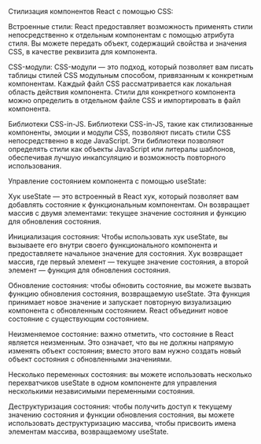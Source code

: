 Стилизация компонентов React с помощью CSS:

Встроенные стили: React предоставляет возможность применять стили непосредственно к отдельным компонентам с помощью атрибута стиля. Вы можете передать объект, содержащий свойства и значения CSS, в качестве реквизита для компонента.

CSS-модули: CSS-модули — это подход, который позволяет вам писать таблицы стилей CSS модульным способом, привязанным к конкретным компонентам. Каждый файл CSS рассматривается как локальная область действия компонента. Стили для конкретного компонента можно определить в отдельном файле CSS и импортировать в файл компонента.

Библиотеки CSS-in-JS. Библиотеки CSS-in-JS, такие как стилизованные компоненты, эмоции и модули CSS, позволяют писать стили CSS непосредственно в коде JavaScript. Эти библиотеки позволяют определять стили как объекты JavaScript или литералы шаблонов, обеспечивая лучшую инкапсуляцию и возможность повторного использования.

Управление состоянием компонента с помощью useState:

Хук useState — это встроенный в React хук, который позволяет вам добавлять состояние к функциональным компонентам. Он возвращает массив с двумя элементами: текущее значение состояния и функцию для обновления состояния.

Инициализация состояния: Чтобы использовать хук useState, вы вызываете его внутри своего функционального компонента и предоставляете начальное значение для состояния. Хук возвращает массив, где первый элемент — текущее значение состояния, а второй элемент — функция для обновления состояния.

Обновление состояния: чтобы обновить состояние, вы можете вызвать функцию обновления состояния, возвращаемую useState. Эта функция принимает новое значение и запускает повторную визуализацию компонента с обновленным состоянием. React объединит новое состояние с существующим состоянием.

Неизменяемое состояние: важно отметить, что состояние в React является неизменным. Это означает, что вы не должны напрямую изменять объект состояния; вместо этого вам нужно создать новый объект состояния с обновленными значениями.

Несколько переменных состояния: вы можете использовать несколько перехватчиков useState в одном компоненте для управления несколькими независимыми переменными состояния.

Деструктуризация состояния: чтобы получить доступ к текущему значению состояния и функции обновления состояния, вы можете использовать деструктуризацию массива, чтобы присвоить имена элементам массива, возвращаемому useState.